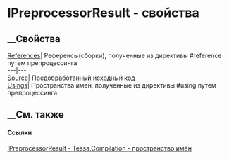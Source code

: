 # IPreprocessorResult - свойства
##  __Свойства
[References](P_Tessa_Compilation_IPreprocessorResult_References.htm)|
Референсы(сборки), полученные из директивы #reference путем препроцессинга  
---|---  
[Source](P_Tessa_Compilation_IPreprocessorResult_Source.htm)|
Предобработанный исходный код  
[Usings](P_Tessa_Compilation_IPreprocessorResult_Usings.htm)|  Пространства
имен, полученные из директивы #using путем препроцессинга  
## __См. также
#### Ссылки
[IPreprocessorResult - ](T_Tessa_Compilation_IPreprocessorResult.htm)
[Tessa.Compilation - пространство имён](N_Tessa_Compilation.htm)
